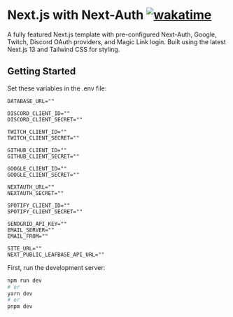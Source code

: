 # Next.js with Next-Auth [![wakatime](https://wakatime.com/badge/user/61cabc84-7492-4f6a-b301-5bbbdd324bc5/project/5d1cd45b-d781-442d-838e-f453723d9542.svg)](https://wakatime.com/badge/user/61cabc84-7492-4f6a-b301-5bbbdd324bc5/project/5d1cd45b-d781-442d-838e-f453723d9542)

A fully featured Next.js template with pre-configured Next-Auth, Google, Twitch, Discord OAuth providers, and Magic Link login. Built using the latest Next.js 13 and Tailwind CSS for styling.

## Getting Started

Set these variables in the .env file:

``` .env
DATABASE_URL=""

DISCORD_CLIENT_ID=""
DISCORD_CLIENT_SECRET=""

TWITCH_CLIENT_ID=""
TWITCH_CLIENT_SECRET=""

GITHUB_CLIENT_ID=""
GITHUB_CLIENT_SECRET=""

GOOGLE_CLIENT_ID=""
GOOGLE_CLIENT_SECRET=""

NEXTAUTH_URL=""
NEXTAUTH_SECRET=""

SPOTIFY_CLIENT_ID=""
SPOTIFY_CLIENT_SECRET=""

SENDGRID_API_KEY=""
EMAIL_SERVER=""
EMAIL_FROM=""

SITE_URL=""
NEXT_PUBLIC_LEAFBASE_API_URL=""
```

First, run the development server:

```bash
npm run dev
# or
yarn dev
# or
pnpm dev
```
